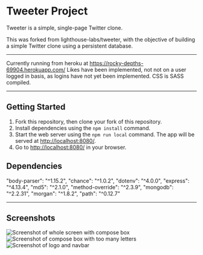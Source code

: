 # Tweeter Project

Tweeter is a simple, single-page Twitter clone.

This was forked from lighthouse-labs/tweeter, with the objective of building a simple Twitter clone using a persistent database.

**********************
Currently running from heroku at https://rocky-depths-69904.herokuapp.com/
Likes have been implemented, not not on a user logged in basis, as logins have not yet been implemented.
CSS is SASS compiled.
**********************

## Getting Started

1. Fork this repository, then clone your fork of this repository.
2. Install dependencies using the `npm install` command.
3. Start the web server using the `npm run local` command. The app will be served at <http://localhost:8080/>.
4. Go to <http://localhost:8080/> in your browser.

## Dependencies

"body-parser": "^1.15.2",
"chance": "^1.0.2",
"dotenv": "^4.0.0",
"express": "^4.13.4",
"md5": "^2.1.0",
"method-override": "^2.3.9",
"mongodb": "^2.2.31",
"morgan": "^1.8.2",
"path": "^0.12.7"
******************************************
## Screenshots
![Screenshot of whole screen with compose box](tweeter/screenshots/tweeter.png)
![Screenshot of compose box with too many letters](tweeter/screenshots/compose-box.png)
![Screenshot of logo and navbar](tweeter/screenshots/logonav.png)